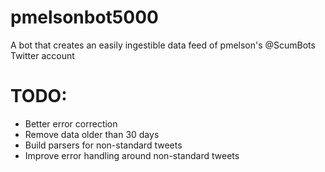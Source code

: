 # pmelsonbot5000
A bot that creates an easily ingestible data feed of pmelson's @ScumBots Twitter account

# TODO:
* Better error correction
* Remove data older than 30 days
* Build parsers for non-standard tweets
* Improve error handling around non-standard tweets
